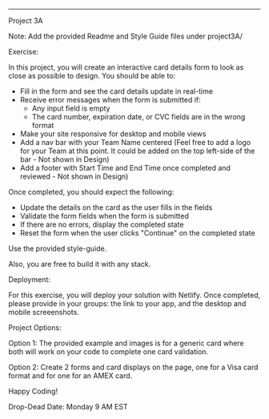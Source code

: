 
________________________________

Project 3A

Note: Add the provided Readme and Style Guide files under project3A/

Exercise:

In this project, you will create an interactive card details form to look as close as possible to design.
You should be able to:

- Fill in the form and see the card details update in real-time
- Receive error messages when the form is submitted if:
  - Any input field is empty
  - The card number, expiration date, or CVC fields are in the wrong format
- Make your site responsive for desktop and mobile views
- Add a nav bar with your Team Name centered (Feel free to add a logo for your Team at this point. It could be added on the top left-side of the bar - Not shown in Design)
- Add a footer with Start Time and End Time once completed and reviewed - Not shown in Design)

Once completed, you should expect the following:

- Update the details on the card as the user fills in the fields
- Validate the form fields when the form is submitted
- If there are no errors, display the completed state
- Reset the form when the user clicks "Continue" on the completed state

Use the provided style-guide.

Also, you are free to build it with any stack.

Deployment:

For this exercise, you will deploy your solution with Netlify.
Once completed, please provide in your groups: the link to your app, and the desktop and mobile screeenshots.

Project Options:

Option 1: The provided example and images is for a generic card where both will work on your code to complete one card validation.

Option 2: 
Create 2 forms and card displays on the page, one for a Visa card format and for one for an AMEX card.

Happy Coding!

Drop-Dead Date: Monday 9 AM EST
